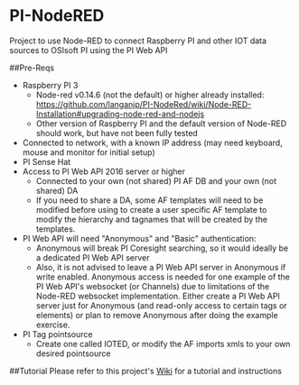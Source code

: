 # PI-NodeRED
Project to use Node-RED to connect Raspberry PI and other IOT data sources to OSIsoft PI using the PI Web API

##Pre-Reqs
*  Raspberry PI 3
   *  Node-red v0.14.6 (not the default) or higher already installed: https://github.com/langanjp/PI-NodeRed/wiki/Node-RED-Installation#upgrading-node-red-and-nodejs
   *  Other version of Raspberry PI and the default version of Node-RED should work, but have not been fully tested
*  Connected to network, with a known IP address (may need keyboard, mouse and monitor for initial setup)
*  PI Sense Hat
*  Access to PI Web API 2016 server or higher 
   *  Connected to your own (not shared) PI AF DB and your own (not shared) DA
   *  If you need to share a DA, some AF templates will need to be modified before using to create a user specific AF template to modify the hierarchy and tagnames that will be created by the templates.
*  PI Web API will need "Anonymous" and "Basic" authentication: 
   *  Anonymous will break PI Coresight searching, so it would ideally be a dedicated PI Web API server
   *  Also, it is not advised to leave a PI Web API server in Anonymous if write enabled. Anonymous access is needed for one example of the PI Web API's websocket (or Channels) due to limitations of the Node-RED websocket implementation.  Either create a PI Web API server just for Anonymous (and read-only access to certain tags or elements) or plan to remove Anonymous after doing the example exercise. 
*  PI Tag pointsource
   *  Create one called IOTED, or modify the AF imports xmls to your own desired pointsource   

##Tutorial
Please refer to this project's [Wiki](https://github.com/langanjp/PI-NodeRED/wiki) for a tutorial and instructions
